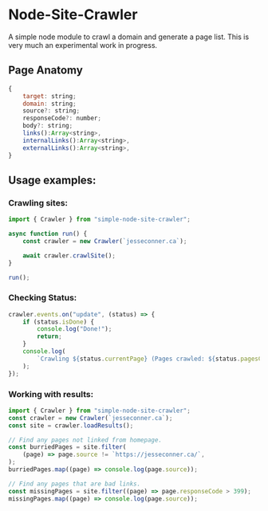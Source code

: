# Node-Site-Crawler

A simple node module to crawl a domain and generate a page list. This is very much an experimental work in progress.

## Page Anatomy

```javascript
{
	target: string;
	domain: string;
	source?: string;
	responseCode?: number;
	body?: string;
	links():Array<string>,
	internalLinks():Array<string>,
	externalLinks():Array<string>,
}
```

## Usage examples:

### Crawling sites:

```javascript
import { Crawler } from "simple-node-site-crawler";

async function run() {
	const crawler = new Crawler(`jesseconner.ca`);

	await crawler.crawlSite();
}

run();
```

### Checking Status:

```javascript
crawler.events.on("update", (status) => {
	if (status.isDone) {
		console.log("Done!");
		return;
	}
	console.log(
		`Crawling ${status.currentPage} (Pages crawled: ${status.pagesCrawled})`,
	);
});
```

### Working with results:

```javascript
import { Crawler } from "simple-node-site-crawler";
const crawler = new Crawler(`jesseconner.ca`);
const site = crawler.loadResults();

// Find any pages not linked from homepage.
const burriedPages = site.filter(
	(page) => page.source != `https://jesseconner.ca/`,
);
burriedPages.map((page) => console.log(page.source));

// Find any pages that are bad links.
const missingPages = site.filter((page) => page.responseCode > 399);
missingPages.map((page) => console.log(page.source));
```
